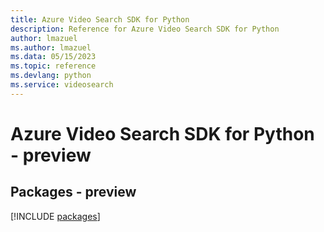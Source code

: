 ```yaml
---
title: Azure Video Search SDK for Python
description: Reference for Azure Video Search SDK for Python
author: lmazuel
ms.author: lmazuel
ms.data: 05/15/2023
ms.topic: reference
ms.devlang: python
ms.service: videosearch
---
```

# Azure Video Search SDK for Python - preview
## Packages - preview
[!INCLUDE [packages](video-search-index.md)]